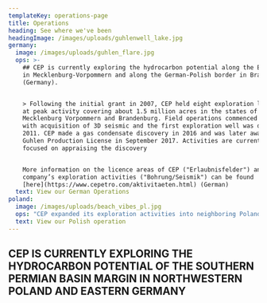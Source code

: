 ```yaml
---
templateKey: operations-page
title: Operations
heading: See where we've been
headingImage: /images/uploads/guhlenwell_lake.jpg
germany:
  image: /images/uploads/guhlen_flare.jpg
  ops: >-
    ## CEP is currently exploring the hydrocarbon potential along the Baltic Sea
    in Mecklenburg-Vorpommern and along the German-Polish border in Brandenburg
    (Germany).


    > Following the initial grant in 2007, CEP held eight exploration licenses
    at peak activity covering about 1.5 million acres in the states of
    Mecklenburg Vorpommern and Brandenburg. Field operations commenced in 2009
    with acquisition of 3D seismic and the first exploration well was drilled in
    2011. CEP made a gas condensate discovery in 2016 and was later awarded the
    Guhlen Production License in September 2017. Activities are currently
    focused on appraising the discovery


    More information on the licence areas of CEP ("Erlaubnisfelder") and the
    company’s exploration activities ("Bohrung/Seismik") can be found
    [here](https://www.cepetro.com/aktivitaeten.html) (German)
  text: View our German Operations
poland:
  image: /images/uploads/beach_vibes_pl.jpg
  ops: "CEP expanded its exploration activities into neighboring Poland by participating in the first hydrocarbon concessions licensing round in 2016 after successfully completing the pre-qualification procedure. Following the competitive process which follows the European Union Directive 94/22, CEP was awarded the Wolin Concession in northwest Poland in December 2017. The Onshore/ Offshore License is flanked by, and on trend with, two conventional gas-bearing reservoirs where 6 successful wells have been drilled to date.\r\n\n\rCEP has successfully completed an onshore 2D seismic program in late 2018 and in early June of 2019, completed an OBN based 3D seismic survey which is the first of its kind to be conducted in Poland. More information about our activities in Poland can be found here\n\nMore in formation can be found [here](https://focused-payne-ffde0a.netlify.com/pl)"
  text: View our Polish operation
---
```

## CEP IS CURRENTLY EXPLORING THE HYDROCARBON POTENTIAL OF THE SOUTHERN PERMIAN BASIN MARGIN IN NORTHWESTERN POLAND AND EASTERN GERMANY
